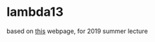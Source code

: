# lambda13
based on [this](http://pllab.is.ocha.ac.jp/~asai/class/lambda13/) webpage, for 2019 summer lecture

